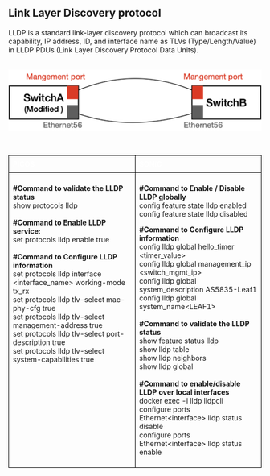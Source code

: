 ## <b> Link Layer Discovery protocol </b> 

LLDP is a standard link-layer discovery protocol which can broadcast its capability, IP address, ID, and interface name as TLVs (Type/Length/Value) in LLDP PDUs (Link Layer Discovery Protocol Data Units).<br> 
</br>

![Link-Layer-Discovery-protocol](../img/Link-layer-discovery.png)<br>

</br>

<style>
  table {
    border-collapse: collapse;
    table-layout: fixed;
    width: 100%;
  }

  th, td {
    border: 1px solid black;
    padding: 8px;
    text-align: left;
    vertical-align: top;
    word-wrap: break-word;
    width: 50%; 
  }

  th {
    color: white;
    background-color: ;
  }
</style>

<table>
<tr>
<th>PICOS</th>
<th>SONiC</th>
</tr>
<tr>
<td>

<b>#Command to validate the  LLDP  status</b><br>
 show protocols lldp<br>
</br>
<b>#Command to Enable LLDP service:</b><br>
set protocols lldp enable true<Br>
</br>
<b>#Command to Configure LLDP information</b><br> 
set protocols lldp interface &lt;interface_name> working-mode tx_rx<br>
set protocols lldp tlv-select mac-phy-cfg true<br>
set protocols lldp tlv-select management-address true<Br>
set protocols lldp tlv-select port-description true<br>
set protocols lldp tlv-select system-capabilities true<br>

</td>
<td>

<b>#Command to Enable / Disable  LLDP globally</b><br> 
config feature state lldp enabled<br>
config feature state lldp disabled<br>

<b>#Command to Configure LLDP information</b><br>
config lldp global hello_timer &lt;timer_value><br>
config lldp global management_ip &lt;switch_mgmt_ip><br>
config lldp global system_description AS5835-Leaf1<Br>
config lldp global system_name&lt;LEAF1><br>
</br>
<b>#Command to validate the  LLDP  status</b><br>
show feature status lldp<br>
show lldp table <br>
show lldp neighbors<Br>
show lldp global<br>
</br>
<b>#Command to enable/disable LLDP over local interfaces</b><br> 
docker exec -i lldp lldpcli<Br>
configure ports Ethernet&lt;interface> lldp status disable <Br>
configure ports Ethernet&lt;interface>  lldp status enable <br>

</td>
</tr>
</table>